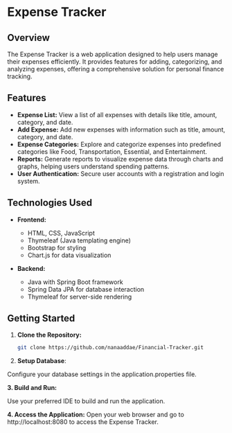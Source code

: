 # Expense Tracker

## Overview

The Expense Tracker is a web application designed to help users manage their expenses efficiently. It provides features for adding, categorizing, and analyzing expenses, offering a comprehensive solution for personal finance tracking.

## Features

- **Expense List:** View a list of all expenses with details like title, amount, category, and date.
- **Add Expense:** Add new expenses with information such as title, amount, category, and date.
- **Expense Categories:** Explore and categorize expenses into predefined categories like Food, Transportation, Essential, and Entertainment.
- **Reports:** Generate reports to visualize expense data through charts and graphs, helping users understand spending patterns.
- **User Authentication:** Secure user accounts with a registration and login system.

## Technologies Used

- **Frontend:**
  - HTML, CSS, JavaScript
  - Thymeleaf (Java templating engine)
  - Bootstrap for styling
  - Chart.js for data visualization

- **Backend:**
  - Java with Spring Boot framework
  - Spring Data JPA for database interaction
  - Thymeleaf for server-side rendering

## Getting Started

1. **Clone the Repository:**
   ```bash
   git clone https://github.com/nanaaddae/Financial-Tracker.git

2. **Setup Database**:

Configure your database settings in the application.properties file.

**3. Build and Run:**

Use your preferred IDE to build and run the application.

**4. Access the Application:**
Open your web browser and go to http://localhost:8080 to access the Expense Tracker.

